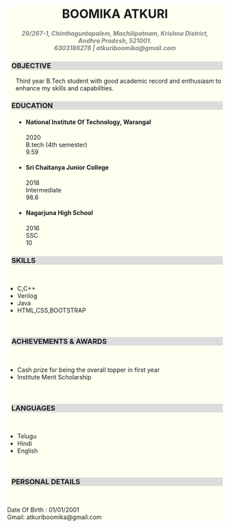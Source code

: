 <html>

<head>
  
</head>

<body>
  <div style=" background: ivory;">
  <div style="text-align: center;">
    <h1> BOOMIKA ATKURI</h1>
    <h5 style="color: gray "> 29/267-1, Chinthaguntapalem, Machilipatnam, Krishna District,<br>
         Andhra Pradesh, 521001. <br>
         6303186278 | atkuriboomika@gmail.com </h5>
  </div>

  <h3 style="background: gainsboro ; margin-left: 10px;"> OBJECTIVE </h3>
  <p style=" margin-left: 20px;"> Third year B.Tech student with good academic record and enthusiasm to enhance my skills and capabilities.</p>

  <h3 style="background: gainsboro ; margin-left: 10px;"> EDUCATION </h3>
  <div style=" margin-left: 20px;">
    <ul>
     <li><h4> National Institute Of Technology, Warangal</h4>
     <p > 2020 <br> B.tech (4th semester) <br> 9.59 </p></li>
     <li><h4> Sri Chaitanya Junior College</h4>
     <p> 2018<br>Intermediate<br>98.6</p></li>
     <li><h4> Nagarjuna High School</h4>
       <p> 2016<br>SSC<br>10</p></li></div>
      

   <h3 style="background: gainsboro ; margin-left: 10px;"> SKILLS </h3>
   <p> <br> </p>
   <ul>
   <li>C,C++ </li> <li>Verilog</li> <li>Java</li>  <li>HTML,CSS,BOOTSTRAP </li> </ul>
   <p> <br> </p>

  <h3 style="background: gainsboro ; margin-left: 10px;"> ACHIEVEMENTS & AWARDS </h3><p> <br> </p>
  <ul>
    <li>Cash prize for being the overall topper in first year</li>
    <li>Institute Merit Scholarship</li>
  </ul><p> <br> </p>

  <h3 style="background: gainsboro ; margin-left: 10px;"> LANGUAGES </h3>
  <ul><p> <br> </p>
    <li>Telugu</li><li>Hindi</li><li>English</li>
  </ul><p> <br> </p>

  <h3 style="background: gainsboro ; margin-left: 10px;"> PERSONAL DETAILS </h3><p> <br> </p> <p>Date Of Birth : 01/01/2001<br>Gmail: atkuriboomika@gmail.com</p> 

